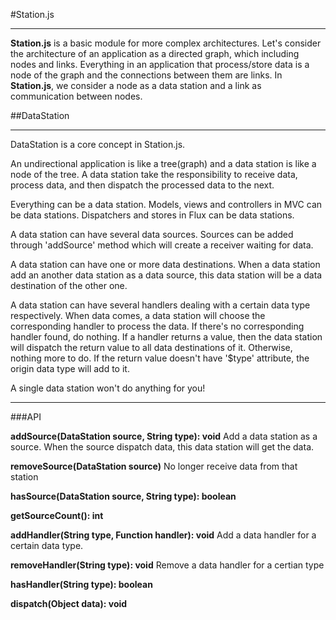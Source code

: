 #Station.js

---

**Station.js** is a basic module for more complex architectures. Let's consider the architecture of an application as a directed graph, which including nodes and links. Everything in an application that process/store data is a node of the graph and the connections between them are links.
In **Station.js**, we consider a node as a data station and a link as communication between nodes.

##DataStation

---

DataStation is a core concept in Station.js. 

An undirectional application is like a tree(graph)	and a data station is like a node of the tree. A data station take the responsibility to receive data, process data, and then dispatch the processed data to the next.

Everything can be a data station. Models, views and controllers in MVC can be data stations. Dispatchers and stores in Flux can be data stations.

A data station can have several data sources. Sources can be 
added through 'addSource' method which will create a receiver 
waiting for data. 

A data station can have one or more data destinations. When a data station add an another data station as a data source, this data station will be a data destination of the other one.

A data station can have several handlers dealing with a certain data type respectively. When data comes, a data station will choose the corresponding handler to process the data. If there's no corresponding handler found, do nothing. If a handler returns a value, then the data station will dispatch the return value to all data destinations of it. Otherwise, nothing more to do. If the return value doesn't have '$type' attribute, the origin data type will add to it.

A single data station won't do anything for you!

---

###API

**addSource(DataStation source, String type): void**
 Add a data station as a source. When the source dispatch data, this data station will get the data. 

**removeSource(DataStation source)** No longer receive data from that station

**hasSource(DataStation source, String type): boolean**

**getSourceCount(): int**

**addHandler(String type, Function handler): void**
Add a data handler for a certain data type. 

**removeHandler(String type): void**
Remove a data handler for a certian type

**hasHandler(String type): boolean**

**dispatch(Object data): void**
